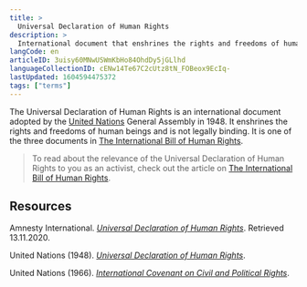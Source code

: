 ```yaml
---
title: >
  Universal Declaration of Human Rights
description: >
  International document that enshrines the rights and freedoms of human beings
langCode: en
articleID: 3uisy60MNwUSWmKbHo84OhdDy5jGLlhd
languageCollectionID: cENw14Te67C2cUtz8tN_FOBeox9EcIq-
lastUpdated: 1604594475372
tags: ["terms"]
---
```


The Universal Declaration of Human Rights is an international document adopted by the [United Nations](/united-nations) General Assembly in 1948. It enshrines the rights and freedoms of human beings and is not legally binding. It is one of the three documents in [The International Bill of Human Rights](/rights/international-bill-of-human-rights).

> To read about the relevance of the Universal Declaration of Human Rights to you as an activist, check out the article on [The International Bill of Human Rights](/rights/international-bill-of-human-rights).

## Resources

Amnesty International. [_Universal Declaration of Human Rights_](https://www.amnesty.org/en/what-we-do/universal-declaration-of-human-rights/). Retrieved 13.11.2020.

United Nations (1948). [_Universal Declaration of Human Rights_](https://www.un.org/en/universal-declaration-human-rights/).

United Nations (1966). [_International Covenant on Civil and Political Rights_](https://www.ohchr.org/en/professionalinterest/pages/ccpr.aspx).